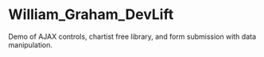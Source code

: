 # William_Graham_DevLift
Demo of AJAX controls, chartist free library, and form submission with data manipulation.
